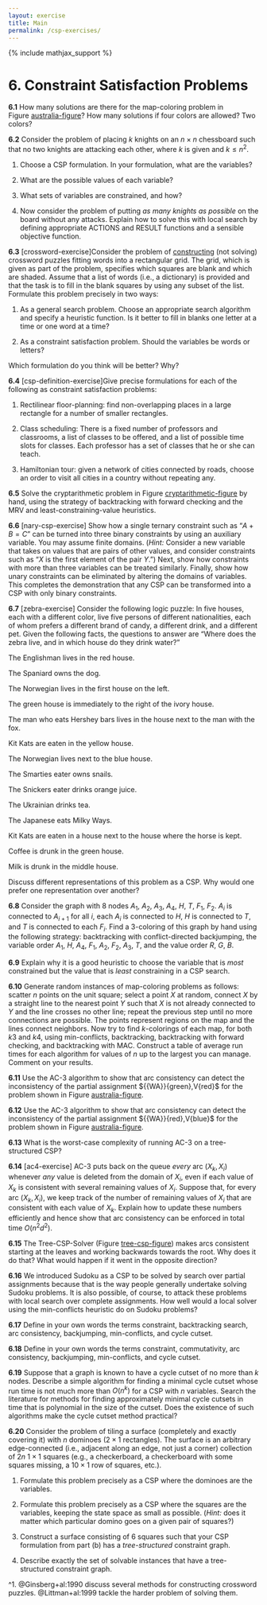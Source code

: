 ```yaml
---
layout: exercise
title: Main
permalink: /csp-exercises/
---
```


{% include mathjax_support %}

# 6. Constraint Satisfaction Problems

**6.1** How many solutions are there for the map-coloring problem in
Figure [australia-figure](#/)? How many solutions if four
colors are allowed? Two colors?

**6.2** Consider the problem of placing $k$ knights on an $n\times n$
chessboard such that no two knights are attacking each other, where $k$
is given and $k\leq n^2$.

1.  Choose a CSP formulation. In your formulation, what are the
    variables?

2.  What are the possible values of each variable?

3.  What sets of variables are constrained, and how?

4.  Now consider the problem of putting *as many knights as
    possible* on the board without any attacks. Explain how to
    solve this with local search by defining appropriate ACTIONS and RESULT functions
    and a sensible objective function.

**6.3** \[crossword-exercise\]Consider the problem of [constructing](#footnote1) (not solving)
crossword puzzles fitting words into a rectangular grid. The grid,
which is given as part of the problem, specifies which squares are blank
and which are shaded. Assume that a list of words (i.e., a dictionary)
is provided and that the task is to fill in the blank squares by using
any subset of the list. Formulate this problem precisely in two ways:

1.  As a general search problem. Choose an appropriate search algorithm
    and specify a heuristic function. Is it better to fill in blanks one
    letter at a time or one word at a time?

2.  As a constraint satisfaction problem. Should the variables be words
    or letters?

Which formulation do you think will be better? Why?

**6.4** \[csp-definition-exercise\]Give precise formulations for each of the
following as constraint satisfaction problems:

1.  Rectilinear floor-planning: find non-overlapping places in a large
    rectangle for a number of smaller rectangles.

2.  Class scheduling: There is a fixed number of professors and
    classrooms, a list of classes to be offered, and a list of possible
    time slots for classes. Each professor has a set of classes that he
    or she can teach.

3.  Hamiltonian tour: given a network of cities connected by roads,
    choose an order to visit all cities in a country without
    repeating any.

**6.5** Solve the cryptarithmetic problem in
Figure [cryptarithmetic-figure](#/) by hand, using the
strategy of backtracking with forward checking and the MRV and
least-constraining-value heuristics.

**6.6** \[nary-csp-exercise\] Show how a single ternary constraint such as
“$A + B = C$” can be turned into three binary constraints by using an
auxiliary variable. You may assume finite domains. (*Hint:*
Consider a new variable that takes on values that are pairs of other
values, and consider constraints such as “$X$ is the first element of
the pair $Y$.”) Next, show how constraints with more than three
variables can be treated similarly. Finally, show how unary constraints
can be eliminated by altering the domains of variables. This completes
the demonstration that any CSP can be transformed into a CSP with only
binary constraints.

**6.7** \[zebra-exercise\] Consider the following logic puzzle: In five houses,
each with a different color, live five persons of different
nationalities, each of whom prefers a different brand of candy, a
different drink, and a different pet. Given the following facts, the
questions to answer are “Where does the zebra live, and in which house
do they drink water?”

The Englishman lives in the red house.

The Spaniard owns the dog.

The Norwegian lives in the first house on the left.

The green house is immediately to the right of the ivory house.

The man who eats Hershey bars lives in the house next to the man with
the fox.

Kit Kats are eaten in the yellow house.

The Norwegian lives next to the blue house.

The Smarties eater owns snails.

The Snickers eater drinks orange juice.

The Ukrainian drinks tea.

The Japanese eats Milky Ways.

Kit Kats are eaten in a house next to the house where the horse is kept.

Coffee is drunk in the green house.

Milk is drunk in the middle house.

Discuss different representations of this problem as a CSP. Why would
one prefer one representation over another?

**6.8** Consider the graph with 8 nodes $A_1$, $A_2$, $A_3$, $A_4$, $H$, $T$,
$F_1$, $F_2$. $A_i$ is connected to $A_{i+1}$ for all $i$, each $A_i$ is
connected to $H$, $H$ is connected to $T$, and $T$ is connected to each
$F_i$. Find a 3-coloring of this graph by hand using the following
strategy: backtracking with conflict-directed backjumping, the variable
order $A_1$, $H$, $A_4$, $F_1$, $A_2$, $F_2$, $A_3$, $T$, and the value
order $R$, $G$, $B$.

**6.9** Explain why it is a good heuristic to choose the variable that is
*most* constrained but the value that is
*least* constraining in a CSP search.

**6.10** Generate random instances of map-coloring problems as follows: scatter
$n$ points on the unit square; select a point $X$ at random, connect $X$
by a straight line to the nearest point $Y$ such that $X$ is not already
connected to $Y$ and the line crosses no other line; repeat the previous
step until no more connections are possible. The points represent
regions on the map and the lines connect neighbors. Now try to find
$k$-colorings of each map, for both $k3$ and
$k4$, using min-conflicts, backtracking, backtracking with
forward checking, and backtracking with MAC. Construct a table of
average run times for each algorithm for values of $n$ up to the largest
you can manage. Comment on your results.

**6.11** Use the AC-3 algorithm to show that arc consistency can detect the
inconsistency of the partial assignment
$\{{WA}}{green},V{red}\$ for the problem
shown in Figure [australia-figure](#/).

**6.12** Use the AC-3 algorithm to show that arc consistency can detect the
inconsistency of the partial assignment
$\{{WA}}{red},V{blue}\$ for the problem
shown in Figure [australia-figure](#/).

**6.13** What is the worst-case complexity of running AC-3 on a tree-structured
CSP?

**6.14** \[ac4-exercise\] AC-3 puts back on the queue *every* arc
($X_{k}, X_{i}$) whenever *any* value is deleted from the
domain of $X_{i}$, even if each value of $X_{k}$ is consistent with
several remaining values of $X_{i}$. Suppose that, for every arc
($X_{k}, X_{i}$), we keep track of the number of remaining values of
$X_{i}$ that are consistent with each value of $X_{k}$. Explain how to
update these numbers efficiently and hence show that arc consistency can
be enforced in total time $O(n^2d^2)$.

**6.15** The Tree-CSP-Solver (Figure [tree-csp-figure](#/)) makes arcs consistent
starting at the leaves and working backwards towards the root. Why does
it do that? What would happen if it went in the opposite direction?

**6.16** We introduced Sudoku as a CSP to be solved by search over partial
assignments because that is the way people generally undertake solving
Sudoku problems. It is also possible, of course, to attack these
problems with local search over complete assignments. How well would a
local solver using the min-conflicts heuristic do on Sudoku problems?

**6.17** Define in your own words the terms constraint, backtracking search, arc
consistency, backjumping, min-conflicts, and cycle cutset.

**6.18** Define in your own words the terms constraint, commutativity, arc
consistency, backjumping, min-conflicts, and cycle cutset.

**6.19** Suppose that a graph is known to have a cycle cutset of no more than $k$
nodes. Describe a simple algorithm for finding a minimal cycle cutset
whose run time is not much more than $O(n^k)$ for a CSP with $n$
variables. Search the literature for methods for finding approximately
minimal cycle cutsets in time that is polynomial in the size of the
cutset. Does the existence of such algorithms make the cycle cutset
method practical?

**6.20** Consider the problem of tiling a surface (completely and exactly
covering it) with $n$ dominoes ($2\times
1$ rectangles). The surface is an arbitrary edge-connected (i.e.,
adjacent along an edge, not just a corner) collection of $2n$
$1\times 1$ squares (e.g., a checkerboard, a checkerboard with some
squares missing, a $10\times 1$ row of squares, etc.).

1.  Formulate this problem precisely as a CSP where the dominoes are
    the variables.

2.  Formulate this problem precisely as a CSP where the squares are the
    variables, keeping the state space as small as possible.
    (*Hint:* does it matter which particular domino goes on
    a given pair of squares?)

3.  Construct a surface consisting of 6 squares such that your CSP
    formulation from part (b) has a *tree-structured*
    constraint graph.

4.  Describe exactly the set of solvable instances that have a
    tree-structured constraint graph.

<div id="footnote1">^1. @Ginsberg+al:1990 discuss several methods for constructing crossword puzzles.
@Littman+al:1999 tackle the harder problem of solving them.</div>

